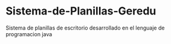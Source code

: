 # Sistema-de-Planillas-Geredu
Sistema de planillas de escritorio desarrollado en el lenguaje de programacion java
